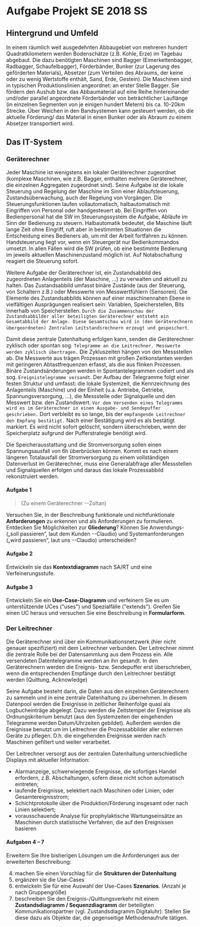 # Aufgabe Projekt SE 2018 SS

## Hintergrund und Umfeld

In einem räumlich weit ausgedehnten Abbaugebiet von mehreren hundert
Quadratkilometern werden Bodenschätze (z.B. Kohle, Erze) im Tagebau abgebaut.
Die dazu benötigten Maschinen sind Bagger (Eimerkettenbagger, Radbagger,
Schaufelbagger), Förderbänder, Bunker (zur Lagerung des geförderten Materials),
Absetzer (zum Verteilen des Abraums, der keine oder zu wenig Wertstoffe
enthält, Sand, Erde, Gestein). Die Maschinen sind in typischen
Produktionslinien angeordnet: an erster Stelle Bagger. Sie fördern den Aushub
bzw. das Abbaumaterial auf eine Reihe hintereinander und/oder parallel
angeordnete Förderbänder von beträchtlicher Lauflänge (in einzelnen Segmenten
von je einigen hundert Metern) bis ca. 10-20km Strecke. Über Weichen in den
Bandsystemen kann gesteuert werden, ob die aktuelle Förderung/ das Material in
einen Bunker oder als Abraum zu einem Absetzer transportiert wird.

## Das IT-System

### Geräterechner

Jeder Maschine ist wenigstens ein lokaler Geräterechner zugeordnet (komplexe
Maschinen, wie z.B. Bagger, enthalten mehrere Geräterechner, die einzelnen
Aggregaten zugeordnet sind). Seine Aufgabe ist die lokale Steuerung und
Regelung der Maschine im Sinn einer Ablaufsteuerung, Zustandsüberwachung, auch
der Regelung von Vorgängen. Die Steuerungsfunktionen laufen vollautomatisch,
halbautomatisch mit Eingriffen von Personal oder handgesteuert ab. Bei
Eingriffen von Bedienpersonal hat die SW im Steuerungssystem die Aufgabe,
Abläufe im Sinn der Bedienung zu steuern. Halbautomatik bedeutet, die Maschine
läuft lange Zeit ohne Eingriff, ruft aber in bestimmten Situationen die
Entscheidung eines Bedieners ab, um mit der Arbeit fortfahren zu können.
Handsteuerung liegt vor, wenn ein Steuergerät nur Bedienkommandos umsetzt. In
allen Fällen wird die SW prüfen, ob eine bestimmte Bedienung im jeweils
aktuellen Maschinenzustand möglich ist. Auf Notabschaltung reagiert die
Steuerung sofort.

Weitere Aufgabe der Geräterechner ist, ein Zustandsabbild des zugeordneten
Anlagenteils (der Maschine, …) zu verwalten und aktuell zu halten. Das
Zustandsabbild umfasst binäre Zustände (aus der Steuerung, von Schaltern z.B.)
oder Messwerte von Messwertfühlern (Sensoren). Die Elemente des Zustandsabbilds
können auf einer maschinennahen Ebene in vielfältigen Ausprägungen realisiert
sein: Variablen, Speicherstellen, Bits innerhalb von Speicherstellen. `Durch
die Zusammenschau der Zustandsabbilder aller beteiligten Geräterechner entsteht
ein Gesamtabbild der Anlage. Diese Gesamtschau wird in (den Geräterechnern
übergeordneten) Zentralen Leitstandsrechnern erzeugt und gespeichert`.

Damit diese zentrale Datenhaltung erfolgen kann, senden die Geräterechner
zyklisch oder spontan sog. `Telegramme an die Leitrechner. Messwerte werden
zyklisch übertragen.` Die Zykluszeiten hängen von den Messstellen ab. Die
Messwerte aus trägen Prozessen mit großen Zeitkonstanten werden mit geringeren
Abtastfrequenzen erfasst, als die aus flinken Prozessen. Binäre
Zustandsänderungen werden in Spontantelegrammen codiert und als sog.
`Ereignistelegramme versandt`. Der Aufbau der Telegramme folgt einer festen
Struktur und umfasst: die lokale Systemzeit, die Kennzeichnung des Anlagenteils
(Maschine) und der Einheit (u.a. Antriebe, Getriebe, Spannungsversorgung, …),
die Messstelle oder Signalquelle und den Messwert bzw. den Zustandswert. `Vor
dem Versenden eines Telegramms wird es im Geräterechner in einen Ausgabe- und
Sendepuffer geschrieben.` Dort verbleibt es so lange, bis der `empfangende
Leitrechner den Empfang bestätigt.` Nach einer Bestätigung wird es als bestätigt
markiert. Es wird nicht sofort gelöscht, sondern überschrieben, wenn der
Speicherplatz aufgrund der Pufferstrategie benötigt wird.

Die Speicherausstattung und die Stromversorgung sollen einen Spannungsausfall
von 6h überbrücken können. Kommt es nach einem längeren Totalausfall der
Stromversorgung zu einem vollständigen Datenverlust im Geräterechner, muss eine
Generalabfrage aller Messstellen und Signalquellen erfolgen und daraus das
lokale Prozessabbild rekonstruiert werden.

#### Aufgabe 1

> (Zu einem Geräterechner --Zoltan)

Versuchen Sie, in der Beschreibung funktionale und nichtfunktionale
**Anforderungen** zu erkennen und als Anforderungen zu formulieren. Entdecken
Sie Möglichkeiten zur **Gliederung**? Können Sie Anwendungs- („soll passieren“,
laut dem Kunden --Claudio) und Systemanforderungen („wird passieren“, laut uns
--Claudio) unterscheiden?

#### Aufgabe 2

Entwickeln sie das **Kontextdiagramm** nach SA/RT und eine Verfeinerungsstufe.

#### Aufgabe 3

Entwickeln Sie ein **Use-Case-Diagramm** und verfeinern Sie es um
unterstützende UCes ("uses") und Spezialfälle ("extends"). Greifen Sie einen UC
heraus und versuchen Sie eine Beschreibung in **Formularform**.

### Der Leitrechner

Die Geräterechner sind über ein Kommunikationsnetzwerk (hier nicht genauer
spezifiziert) mit dem Leitrechner verbunden. Der Leitrechner nimmt die zentrale
Rolle bei der Datensammlung aus dem Prozess ein. Alle versendeten
Datentelegramme werden an ihn gesandt. In den Geräterechnern werden die
Ereignis- bzw. Sendepuffer erst überschrieben, wenn die entsprechenden Empfänge
durch den Leitrechner bestätigt werden (Quittung, Acknowledge)

Seine Aufgabe besteht darin, die Daten aus den einzelnen Geräterechnern zu
sammeln und in eine zentrale Datenhaltung zu übernehmen. In diesem Datenpool
werden die Ereignisse in zeitlicher Reihenfolge quasi als Logbucheinträge
abgelegt. Dazu werden die Zeitstempel der Ereignisse als Ordnungskriterium
benutzt (aus den Systemzeiten der eingehenden Telegramme werden Datum/Uhrzeiten
gebildet). Außerdem werden die Ereignisse benutzt um im Leitrechner die
Prozessabbilder aller externen Geräte zu pflegen. D.h. die eingehenden
Ereignisse werden nach Maschinen gefiltert und weiter verarbeitet.

Der Leitrechner versorgt aus der zentralen Datenhaltung unterschiedliche
Displays mit aktueller Information:

- Alarmanzeige, schwerwiegende Ereignisse, die sofortiges Handel erfordern,
  z.B. Abschaltungen, sofern diese nicht schon automatisch eintreten;
- laufende Ereignisse, selektiert nach Maschinen oder Linien, oder
  Gesamtereignisstrom;
- Schichtprotokolle über die Produktion/Förderung insgesamt oder nach Linien
  selektiert;
- vorausschauende Analyse für prophylaktische Wartungseinsätze an Maschinen
  durch statistische Verfahren, die auf den Ereignissen basieren

#### Aufgaben 4 – 7

Erweitern Sie Ihre bisherigen Lösungen um die Anforderungen aus der erweiterten
Beschreibung:

4) machen Sie einen Vorschlag für die **Strukturen der Datenhaltung**
5) ergänzen sie die Use-Cases
6) entwickeln Sie für eine Auswahl der Use-Cases **Szenarios**. (Anzahl je nach
   Gruppengröße)
7) beschreiben Sie den Ereignis-/Quittungsverkehr mit einem **Zustandsdiagramm
   / Sequenzdiagramm** der beteiligten Kommunikationspartner (vgl.
   Zustandsdiagramm Digitaluhr). Stellen Sie diese dazu als Objekte dar, die
   gegenseitige Methodenaufrufe tätigen.
